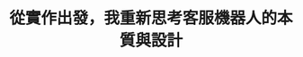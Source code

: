 ---
title: "從實作出發，我重新思考客服機器人的本質與設計"
categories:
  - Blog
tags:
  - chat
  - chatbot
  - nlp
last_modified_at: 2025-04-07T16:20:02-05:00
---